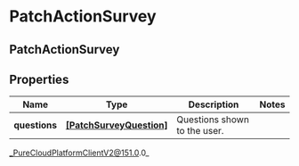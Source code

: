 # PatchActionSurvey

## PatchActionSurvey

## Properties

|Name | Type | Description | Notes|
|------------ | ------------- | ------------- | -------------|
| **questions** | [**[PatchSurveyQuestion]**](PatchSurveyQuestion) | Questions shown to the user. | |



_PureCloudPlatformClientV2@151.0.0_
